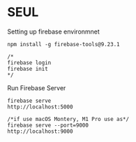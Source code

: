 # SEUL

Setting up firebase environmnet
```
npm install -g firebase-tools@9.23.1 

/*
firebase login 
firebase init
*/

```

Run Firebase Server
```
firebase serve
http://localhost:5000

/*if use macOS Montery, M1 Pro use as*/
firebase serve --port=9000
http://localhost:9000 
```




